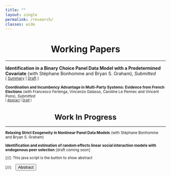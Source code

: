 ```yaml
---
title: ""
layout: single
permalink: /research/
classes: wide
---
```


# <center> Working Papers  </center>
- - -

**Identification in a Binary Choice Panel Data Model with a Predetermined Covariate** (with Stéphane Bonhomme and Bryan S. Graham), *Submitted* <br />
<small>[ <a href="#/" onclick="visib('series')">Summary</a> | [Draft][series_paper] ] 


<div id="series" style="display: none; text-align: justify; line-height: 1.2" ><small>
We study identification in a binary choice panel data model with a single predetermined binary covariate (i.e., a covariate sequentially exogenous conditional on lagged outcomes and covariates). The choice model is indexed by a scalar parameter, whereas the distribution of unit-specific heterogeneity, as well as the feedback process that maps lagged outcomes into future covariate realizations, are left unrestricted. We provide a simple condition under which the model parameter is never point-identified, no matter the number of time periods available. At the same time, we show in simulations that its identified set can remain informative suggesting that meaningful learning is possible even in short panels with feedback.
</small><br><br/></div>

[series_paper]: https://arxiv.org/pdf/2301.05733.pdf

**Coordination and Incumbency Advantage in Multi-Party Systems: Evidence from French Elections** (with Francesco Ferlenga, Vincenzo Galasso, Caroline Le Pennec and Vincent Pons), *Submitted* <br />
<small>[ <a href="#/" onclick="visib('incumbency')">Abstract</a>  | [Draft][incumbency_adv] ] </small>


<div id="incumbency" style="display: none; text-align: justify; line-height: 1.2" ><small>
In theory, free and fair elections can improve the selection of politicians and incentivize them to exert effort. In practice, incumbency advantage and coordination issues may lead to the (re)election of bad politicians. We ask whether these two forces compound each other. Using an RDD in French two-round local and parliamentary elections, we find that winning an election increases candidates' chances to win the next election by 25.1 percentage points. Close winners are more likely to run again and more likely to win, conditional on running, than close losers. Incumbents run a more personalized campaign communication and face fewer ideologically close competitors, indicating that parties on the winning side coordinate more effectively than the losing side. A complementary RDD reveals that candidates who marginally qualify for the runoff also rally voters, but without affecting the number of competitors on their side. We conclude that party coordination and voters rallying candidates who won or gained visibility in an election both contribute to their success in future races, absent any actual difference in quality with candidates on the losing side.
</small><br><br/></div>

[incumbency_adv]: https://www.dropbox.com/s/fivg9pv3z6weh22/20221003_Incumbency_and_runoff_advantage_in_France.pdf?dl=0

# <center> Work In Progress  </center>
- - -
<!--- **Transition probabilities and identifying moments in (V)AR and dynamic multinomial panel logit models with fixed effects** [draft coming soon]  --->

**Relaxing Strict Exogeneity in Nonlinear Panel Data Models** (with Stéphane Bonhomme and Bryan S. Graham)



**Identification and estimation of random effects linear social interaction models with endogenous peer selection**  [draft coming soon]



[//]: This java script is the button to show abstract
 <script>
  function visib(id) {
   var x = document.getElementById(id);
   if (x.style.display === "block") {
     x.style.display = "none";
   } else {
     x.style.display = "block";
   }
 }
 </script>

 [//]:&emsp;<button onclick="visib('polariz')" class="btn btn--inverse btn--small">Abstract</button>
 